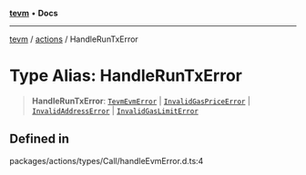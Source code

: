 [**tevm**](../../README.md) • **Docs**

***

[tevm](../../modules.md) / [actions](../README.md) / HandleRunTxError

# Type Alias: HandleRunTxError

> **HandleRunTxError**: [`TevmEvmError`](TevmEvmError.md) \| [`InvalidGasPriceError`](../../errors/classes/InvalidGasPriceError.md) \| [`InvalidAddressError`](../../errors/classes/InvalidAddressError.md) \| [`InvalidGasLimitError`](../../errors/classes/InvalidGasLimitError.md)

## Defined in

packages/actions/types/Call/handleEvmError.d.ts:4
